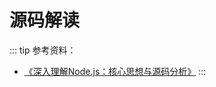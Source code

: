 # 源码解读

::: tip
参考资料：
- [《深入理解Node.js：核心思想与源码分析》](https://yjhjstz.gitbooks.io/deep-into-node/content/)
:::